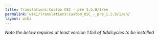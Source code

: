 ```yaml
---
title: Translations:Custom OSC - pre 1.5.0/1/en
permalink: wiki/Translations:Custom_OSC_-_pre_1.5.0/1/en/
layout: wiki
---
```


*Note the below requires at least version 1.0.6 of tidalcycles to be
installed*
